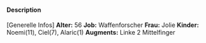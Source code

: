 #### Description
[Generelle Infos]
**Alter:** 56
**Job:** Waffenforscher
**Frau:** Jolie
**Kinder:** Noemi(11), Ciel(7), Alaric(1)
**Augments:** Linke 2 Mittelfinger
